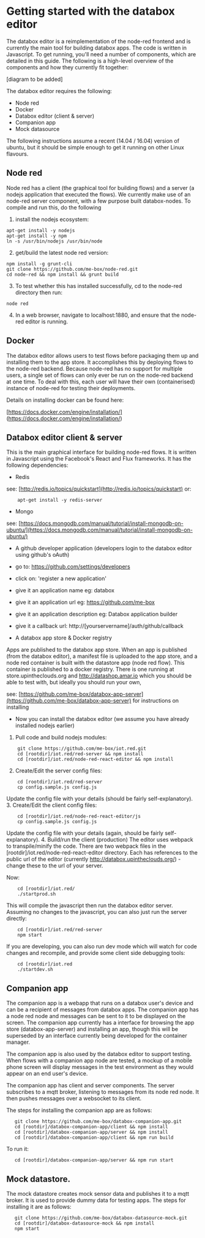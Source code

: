 # Getting started with the databox editor

The databox editor is a reimplementation of the node-red frontend and is currently the main tool for building databox apps.  The code is written in Javascript.  To get running, you'll need a number of components, which are detailed in this guide.  The following is a high-level overview of the components and how they currently fit together:

[diagram to be added]

The databox editor requires the following:

* Node red
* Docker
* Databox editor (client & server)
* Companion app
* Mock datasource

The following instructions assume a recent (14.04 / 16.04) version of ubuntu, but it should be simple enough to get it running on other Linux flavours.  

## Node red

Node red has a client (the graphical tool for building flows) and a server (a nodejs application that executed the flows).  We currently make use of an node-red server component, with a few purpose built databox-nodes.  To compile and run this, do the following

1. install the nodejs ecosystem:
```
apt-get install -y nodejs
apt-get install -y npm
ln -s /usr/bin/nodejs /usr/bin/node
```
2. get/build the latest node red version:
```
npm install -g grunt-cli
git clone https://github.com/me-box/node-red.git
cd node-red && npm install && grunt build  
```
3. To test whether this has installed successfully, cd to the node-red directory then run:

```
node red
```
4. In a web browser, navigate to localhost:1880, and ensure that the node-red editor is running.

## Docker

The databox editor allows users to test flows before packaging them up and installing them to the app store.  It accomplishes this by deploying flows to the node-red backend.  Because node-red has no support for multiple users, a single set of flows can only ever be run on the node-red backend at one time.  To deal with this, each user will have their own (containerised) instance of node-red for testing their deployments. 

Details on installing docker can be found here: 

[https://docs.docker.com/engine/installation/] (https://docs.docker.com/engine/installation/)

## Databox editor client & server

This is the main graphical interface for building node-red flows.  It is written in Javascript using the Facebook's React and Flux frameworks.  It has the following dependencies:

* Redis  
	
see: [http://redis.io/topics/quickstart](http://redis.io/topics/quickstart) or:
```
	apt-get install -y redis-server
```

* Mongo  
	
see: [https://docs.mongodb.com/manual/tutorial/install-mongodb-on-ubuntu/](https://docs.mongodb.com/manual/tutorial/install-mongodb-on-ubuntu/)
	
* A github developer application (developers login to the databox editor using github's oAuth) 
		
* go to: https://github.com/settings/developers
* click on: 'register a new application'
* give it an application name eg: databox
* give it an application url  eg: https://github.com/me-box
* give it an application description eg: Databox application builder
* give it a callback url:  http://[yourservername]/auth/github/callback
		
* A databox app store & Docker registry
	
Apps are published to the databox app store. When an app is published (from the databox editor), a manifest file is uploaded to the app store, and a node red container is built with the datastore app (node red flow).  This container is published to a docker registry.  There is one running at store.upintheclouds.org and http://datashop.amar.io which you should be able to test with, but ideally you should run your own, 

see:  [https://github.com/me-box/databox-app-server](https://github.com/me-box/databox-app-server) for instructions on installing
		
		
* Now you can install the databox editor (we assume you have already installed nodejs earlier)

1. Pull code and build nodejs modules:
```
	git clone https://github.com/me-box/iot.red.git
    cd [rootdir]/iot.red/red-server && npm install
    cd [rootdir]/iot.red/node-red-react-editor && npm install
```
2. Create/Edit the server config files:
```
	cd [rootdir]/iot.red/red-server
	cp config.sample.js config.js
```
Update the config file with your details (should be fairly self-explanatory).  
3. Create/Edit the client config files:
```
	cd [rootdir]/iot.red/node-red-react-editor/js
	cp config.sample.js config.js
```
Update the config file with your details (again, should be fairly self-explanatory). 
4.  Build/run the client (production)
The editor uses webpack to transpile/minify the code.  There are two webpack files in  the [rootdir]/iot.red/node-red-react-editor directory.  Each has references to the public url of the editor (currently http://databox.upintheclouds.org/) - change these to the url of your server.
	
Now:
```	
	cd [rootdir]/iot.red/
	./startprod.sh
```
This will compile the javascript then run the databox editor server.  Assuming no changes to the javascript, you can also just run the server directly:
```
	cd [rootdir]/iot.red/red-server
	npm start
```
If you are developing, you can also run dev mode which will watch for code changes and recompile, and provide some client side debugging tools:
```	
	cd [rootdir]/iot.red
	./startdev.sh
```	
	
## Companion app

The companion app is a webapp that runs on a databox user's device and can be a recipient of messages from databox apps.  The companion app has a node red node and messages can be sent to it to be displayed on the screen.  The companion app currently has a interface for browsing the app store (databox-app-server) and installing an app, though this will be superseded by an interface currently being developed for the container manager.

The companion app is also used by the databox editor to support testing.  When flows with a companion app node are tested, a mockup of a mobile phone screen will display messages in the test environment as they would appear on an end user's device.

The companion app has client and server components.  The server subscribes to a mqtt broker,  listening to messages from its node red node.  It then pushes messages over a websocket to its client.

The steps for installing the companion app are as follows:
```
   git clone https://github.com/me-box/databox-companion-app.git
   cd [rootdir]/databox-companion-app/client && npm install
   cd [rootdir]/databox-companion-app/server && npm install
   cd [rootdir]/databox-companion-app/client && npm run build
```
To run it:

```
   cd [rootdir]/databox-companion-app/server && npm run start  
``` 

## Mock datastore.

The mock datastore creates mock sensor data and publishes it to a mqtt broker.  It is used to provide dummy data for testing apps. The steps for installing it are as follows:
   
```
   git clone https://github.com/me-box/databox-datasource-mock.git
   cd [rootdir]/databox-datasource-mock && npm install
   npm start	
```